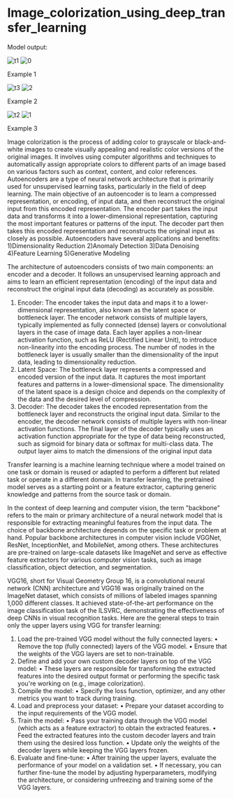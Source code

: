 # Image_colorization_using_deep_transfer_learning
Model output:

![t1](https://github.com/urvilatnekar/Image_colorization_using_deep_transfer_learning/assets/30819058/5523d2ab-f3d6-402d-b39f-551315a0f0b5)
![0](https://github.com/urvilatnekar/Image_colorization_using_deep_transfer_learning/assets/30819058/e463b7a6-684d-4c52-bb1e-e2ad60dce57c)

Example 1

![t3](https://github.com/urvilatnekar/Image_colorization_using_deep_transfer_learning/assets/30819058/bd6afb58-08bf-4373-bba4-e47df9308039)
![2](https://github.com/urvilatnekar/Image_colorization_using_deep_transfer_learning/assets/30819058/795d6d9a-27f4-4480-ba23-be67d1d00e7a)

Example 2

![t2](https://github.com/urvilatnekar/Image_colorization_using_deep_transfer_learning/assets/30819058/50bda526-d402-4698-a032-655b2df92b09)
![1](https://github.com/urvilatnekar/Image_colorization_using_deep_transfer_learning/assets/30819058/dbaf9a4a-b199-4685-b8fa-6712288c8fa3)

Example 3

Image colorization is the process of adding color to grayscale or black-and-white images to create visually appealing and realistic color versions of the original images. It involves using computer algorithms and techniques to automatically assign appropriate colors to different parts of an image based on various factors such as context, content, and color references.
Autoencoders are a type of neural network architecture that is primarily used for unsupervised learning tasks, particularly in the field of deep learning. The main objective of an autoencoder is to learn a compressed representation, or encoding, of input data, and then reconstruct the original input from this encoded representation. The encoder part takes the input data and transforms it into a lower-dimensional representation, capturing the most important features or patterns of the input. The decoder part then takes this encoded representation and reconstructs the original input as closely as possible.
Autoencoders have several applications and benefits:
1)Dimensionality Reduction 2)Anomaly Detection 3)Data Denoising 4)Feature Learning 5)Generative Modeling

The architecture of autoencoders consists of two main components: an encoder and a decoder. It follows an unsupervised learning approach and aims to learn an efficient representation (encoding) of the input data and reconstruct the original input data (decoding) as accurately as possible.
1.	Encoder: The encoder takes the input data and maps it to a lower-dimensional representation, also known as the latent space or bottleneck layer. The encoder network consists of multiple layers, typically implemented as fully connected (dense) layers or convolutional layers in the case of image data. Each layer applies a non-linear activation function, such as ReLU (Rectified Linear Unit), to introduce non-linearity into the encoding process. The number of nodes in the bottleneck layer is usually smaller than the dimensionality of the input data, leading to dimensionality reduction.
2.	Latent Space: The bottleneck layer represents a compressed and encoded version of the input data. It captures the most important features and patterns in a lower-dimensional space. The dimensionality of the latent space is a design choice and depends on the complexity of the data and the desired level of compression.
3.	Decoder: The decoder takes the encoded representation from the bottleneck layer and reconstructs the original input data. Similar to the encoder, the decoder network consists of multiple layers with non-linear activation functions. The final layer of the decoder typically uses an activation function appropriate for the type of data being reconstructed, such as sigmoid for binary data or softmax for multi-class data. The output layer aims to match the dimensions of the original input data

Transfer learning is a machine learning technique where a model trained on one task or domain is reused or adapted to perform a different but related task or operate in a different domain. In transfer learning, the pretrained model serves as a starting point or a feature extractor, capturing generic knowledge and patterns from the source task or domain. 

In the context of deep learning and computer vision, the term "backbone" refers to the main or primary architecture of a neural network model that is responsible for extracting meaningful features from the input data. The choice of backbone architecture depends on the specific task or problem at hand. Popular backbone architectures in computer vision include VGGNet, ResNet, InceptionNet, and MobileNet, among others. These architectures are pre-trained on large-scale datasets like ImageNet and serve as effective feature extractors for various computer vision tasks, such as image classification, object detection, and segmentation.

VGG16, short for Visual Geometry Group 16, is a convolutional neural network (CNN) architecture and VGG16 was originally trained on the ImageNet dataset, which consists of millions of labeled images spanning 1,000 different classes. It achieved state-of-the-art performance on the image classification task of the ILSVRC, demonstrating the effectiveness of deep CNNs in visual recognition tasks.
Here are the general steps to train only the upper layers using VGG for transfer learning:
1.	Load the pre-trained VGG model without the fully connected layers:
•	Remove the top (fully connected) layers of the VGG model.
•	Ensure that the weights of the VGG layers are set to non-trainable.
2.	Define and add your own custom decoder layers on top of the VGG model:
•	These layers are responsible for transforming the extracted features into the desired output format or performing the specific task you're working on (e.g., image colorization).
3.	Compile the model:
•	Specify the loss function, optimizer, and any other metrics you want to track during training.
4.	Load and preprocess your dataset:
•	Prepare your dataset according to the input requirements of the VGG model.
5.	Train the model:
•	Pass your training data through the VGG model (which acts as a feature extractor) to obtain the extracted features.
•	Feed the extracted features into the custom decoder layers and train them using the desired loss function.
•	Update only the weights of the decoder layers while keeping the VGG layers frozen.
6.	Evaluate and fine-tune:
•	After training the upper layers, evaluate the performance of your model on a validation set.
•	If necessary, you can further fine-tune the model by adjusting hyperparameters, modifying the architecture, or considering unfreezing and training some of the VGG layers.

